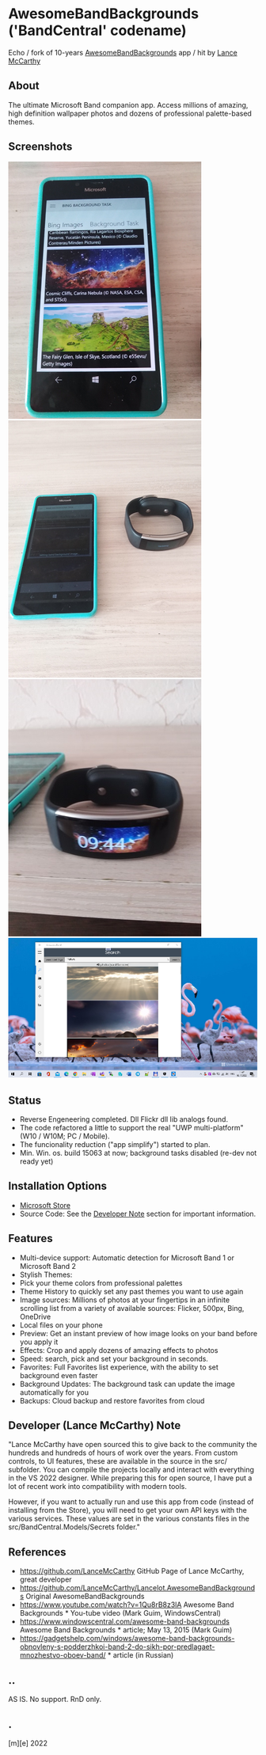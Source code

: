 # AwesomeBandBackgrounds ('BandCentral' codename)
Echo / fork of 10-years [AwesomeBandBackgrounds](https://github.com/LanceMcCarthy/Lancelot.AwesomeBandBackgrounds) app / hit by [Lance McCarthy](https://github.com/LanceMcCarthy)

## About
The ultimate Microsoft Band companion app. Access millions of amazing, high definition wallpaper photos and dozens of professional palette-based themes.

## Screenshots
![Bing BG choosing](Images/shot1.png)
![Bing BG updating](Images/shot2.png)
![Bing BG installed](Images/shot3.png)
![Flickr BG choosing at Desktop](Images/shot4.png)

## Status
- Reverse Engeneering completed. Dll Flickr dll lib analogs found.
- The code refactored a little to support the real "UWP multi-platform" (W10 / W10M; PC / Mobile). 
- The funcionality reduction ("app simplify") started to plan.  
- Min. Win. os. build 15063 at now; background tasks disabled (re-dev not ready yet)

## Installation Options
- [Microsoft Store](https://www.microsoft.com/en-us/p/awesome-band-backgrounds/9nblggh3g0sn)
- Source Code: See the [Developer Note](https://github.com/LanceMcCarthy/Lancelot.AwesomeBandBackgrounds#developer-note) section for important information.

## Features
- Multi-device support: Automatic detection for Microsoft Band 1 or Microsoft Band 2
- Stylish Themes:
- Pick your theme colors from professional palettes
- Theme History to quickly set any past themes you want to use again
- Image sources: Millions of photos at your fingertips in an infinite scrolling list from a variety of available sources: Flicker, 500px, Bing, OneDrive
- Local files on your phone
- Preview: Get an instant preview of how image looks on your band before you apply it
- Effects: Crop and apply dozens of amazing effects to photos
- Speed: search, pick and set your background in seconds.
- Favorites: Full Favorites list experience, with the ability to set background even faster
- Background Updates: The background task can update the image automatically for you
- Backups: Cloud backup and restore favorites from cloud

## Developer (Lance McCarthy) Note
"Lance McCarthy have open sourced this to give back to the community the hundreds and hundreds of hours of work over the years. From custom controls, to UI features, these are available in the source in the src/ subfolder. You can compile the projects locally and interact with everything in the VS 2022 designer. While preparing this for open source, I have put a lot of recent work into compatibility with modern tools.

However, if you want to actually run and use this app from code (instead of installing from the Store), you will need to get your own API keys with the various services. These values are set in the various constants files in the src/BandCentral.Models/Secrets folder."

## References
- https://github.com/LanceMcCarthy GitHub Page of Lance McCarthy, great developer 
- https://github.com/LanceMcCarthy/Lancelot.AwesomeBandBackgrounds Original AwesomeBandBackgrounds
- https://www.youtube.com/watch?v=1Qu8rB8z3lA Awesome Band Backgrounds * You-tube video (Mark Guim, WindowsCentral)
- https://www.windowscentral.com/awesome-band-backgrounds Awesome Band Backgrounds * article; May 13, 2015 (Mark Guim)
- https://gadgetshelp.com/windows/awesome-band-backgrounds-obnovleny-s-podderzhkoi-band-2-do-sikh-por-predlagaet-mnozhestvo-oboev-band/ * article (in Russian)

## .. 
AS IS. No support. RnD only.

## .
[m][e] 2022